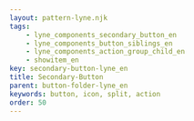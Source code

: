 ```yaml
---
layout: pattern-lyne.njk
tags: 
    - lyne_components_secondary_button_en
    - lyne_components_button_siblings_en
    - lyne_components_action_group_child_en
    - showitem_en
key: secondary-button-lyne_en
title: Secondary-Button
parent: button-folder-lyne_en
keywords: button, icon, split, action
order: 50
---
```

